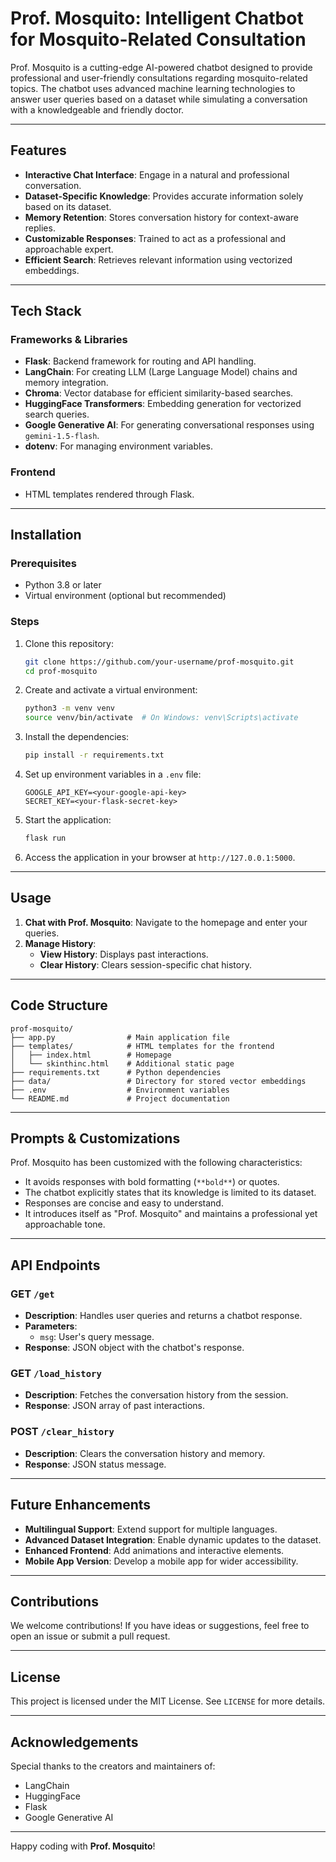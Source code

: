 # Prof. Mosquito: Intelligent Chatbot for Mosquito-Related Consultation

Prof. Mosquito is a cutting-edge AI-powered chatbot designed to provide professional and user-friendly consultations regarding mosquito-related topics. The chatbot uses advanced machine learning technologies to answer user queries based on a dataset while simulating a conversation with a knowledgeable and friendly doctor.

---

## Features

- **Interactive Chat Interface**: Engage in a natural and professional conversation.
- **Dataset-Specific Knowledge**: Provides accurate information solely based on its dataset.
- **Memory Retention**: Stores conversation history for context-aware replies.
- **Customizable Responses**: Trained to act as a professional and approachable expert.
- **Efficient Search**: Retrieves relevant information using vectorized embeddings.

---

## Tech Stack

### Frameworks & Libraries
- **Flask**: Backend framework for routing and API handling.
- **LangChain**: For creating LLM (Large Language Model) chains and memory integration.
- **Chroma**: Vector database for efficient similarity-based searches.
- **HuggingFace Transformers**: Embedding generation for vectorized search queries.
- **Google Generative AI**: For generating conversational responses using `gemini-1.5-flash`.
- **dotenv**: For managing environment variables.

### Frontend
- HTML templates rendered through Flask.

---

## Installation

### Prerequisites
- Python 3.8 or later
- Virtual environment (optional but recommended)

### Steps
1. Clone this repository:
   ```bash
   git clone https://github.com/your-username/prof-mosquito.git
   cd prof-mosquito
   ```

2. Create and activate a virtual environment:
   ```bash
   python3 -m venv venv
   source venv/bin/activate  # On Windows: venv\Scripts\activate
   ```

3. Install the dependencies:
   ```bash
   pip install -r requirements.txt
   ```

4. Set up environment variables in a `.env` file:
   ```env
   GOOGLE_API_KEY=<your-google-api-key>
   SECRET_KEY=<your-flask-secret-key>
   ```

5. Start the application:
   ```bash
   flask run
   ```

6. Access the application in your browser at `http://127.0.0.1:5000`.

---

## Usage

1. **Chat with Prof. Mosquito**: Navigate to the homepage and enter your queries.
2. **Manage History**:
   - **View History**: Displays past interactions.
   - **Clear History**: Clears session-specific chat history.

---

## Code Structure

```plaintext
prof-mosquito/
├── app.py                # Main application file
├── templates/            # HTML templates for the frontend
│   ├── index.html        # Homepage
│   └── skinthinc.html    # Additional static page
├── requirements.txt      # Python dependencies
├── data/                 # Directory for stored vector embeddings
├── .env                  # Environment variables
└── README.md             # Project documentation
```

---

## Prompts & Customizations

Prof. Mosquito has been customized with the following characteristics:
- It avoids responses with bold formatting (`**bold**`) or quotes.
- The chatbot explicitly states that its knowledge is limited to its dataset.
- Responses are concise and easy to understand.
- It introduces itself as "Prof. Mosquito" and maintains a professional yet approachable tone.

---

## API Endpoints

### GET `/get`
- **Description**: Handles user queries and returns a chatbot response.
- **Parameters**:
  - `msg`: User's query message.
- **Response**: JSON object with the chatbot's response.

### GET `/load_history`
- **Description**: Fetches the conversation history from the session.
- **Response**: JSON array of past interactions.

### POST `/clear_history`
- **Description**: Clears the conversation history and memory.
- **Response**: JSON status message.

---

## Future Enhancements

- **Multilingual Support**: Extend support for multiple languages.
- **Advanced Dataset Integration**: Enable dynamic updates to the dataset.
- **Enhanced Frontend**: Add animations and interactive elements.
- **Mobile App Version**: Develop a mobile app for wider accessibility.

---

## Contributions

We welcome contributions! If you have ideas or suggestions, feel free to open an issue or submit a pull request.

---

## License

This project is licensed under the MIT License. See `LICENSE` for more details.

---

## Acknowledgements

Special thanks to the creators and maintainers of:
- LangChain
- HuggingFace
- Flask
- Google Generative AI

---

Happy coding with **Prof. Mosquito**!

